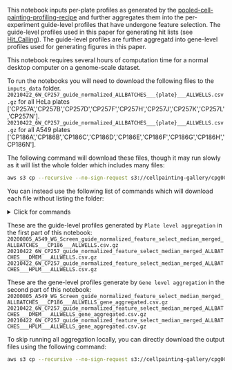 This notebook inputs per-plate profiles as generated by the [pooled-cell-painting-profiling-recipe](https://github.com/broadinstitute/pooled-cell-painting-profiling-recipe) and further aggregates them into the per-experiment guide-level profiles that have undergone feature selection.
The guide-level profiles used in this paper for generating hit lists (see [Hit_Calling](../Hit_Calling/)).
The guide-level profiles are further aggregatd into gene-level profiles used for generating figures in this paper.

This notebook requires several hours of computation time for a normal desktop computer on a genome-scale dataset.

To run the notebooks you will need to download the following files to the `inputs_data` folder.
`20210422_6W_CP257_guide_normalized_ALLBATCHES___{plate}___ALLWELLS.csv.gz` for all HeLa plates ['CP257A','CP257B','CP257D','CP257F','CP257H','CP257J','CP257K','CP257L','CP257N'].
`20210422_6W_CP257_guide_normalized_ALLBATCHES___{plate}___ALLWELLS.csv.gz` for all A549 plates ['CP186A','CP186B','CP186C','CP186D','CP186E','CP186F','CP186G','CP186H','CP186N'].

The following command will download these files, though it may run slowly as it will list the whole folder which includes many files:
```bash
aws s3 cp --recursive --no-sign-request s3://cellpainting-gallery/cpg0021-periscope/broad/workspace/profiles/ inputs --exclude "*" --include "*20210422_6W_CP257_guide_normalized_ALLBATCHES___*" --include "*20200805_A549_WG_Screen_guide_normalized_ALLBATCHES___*"
```

You can instead use the following list of commands which will download each file without listing the folder:
<details>
<summary>Click for commands</summary>

```bash
aws s3 cp --no-sign-request s3://cellpainting-gallery/cpg0021-periscope/broad/workspace/profiles/A549/20200805_A549_WG_Screen_guide_normalized_ALLBATCHES___CP186A___ALLWELLS.csv.gz inputs/
aws s3 cp --no-sign-request s3://cellpainting-gallery/cpg0021-periscope/broad/workspace/profiles/A549/20200805_A549_WG_Screen_guide_normalized_ALLBATCHES___CP186B___ALLWELLS.csv.gz inputs/
aws s3 cp --no-sign-request s3://cellpainting-gallery/cpg0021-periscope/broad/workspace/profiles/A549/20200805_A549_WG_Screen_guide_normalized_ALLBATCHES___CP186C___ALLWELLS.csv.gz inputs/
aws s3 cp --no-sign-request s3://cellpainting-gallery/cpg0021-periscope/broad/workspace/profiles/A549/20200805_A549_WG_Screen_guide_normalized_ALLBATCHES___CP186D___ALLWELLS.csv.gz inputs/
aws s3 cp --no-sign-request s3://cellpainting-gallery/cpg0021-periscope/broad/workspace/profiles/A549/20200805_A549_WG_Screen_guide_normalized_ALLBATCHES___CP186E___ALLWELLS.csv.gz inputs/
aws s3 cp --no-sign-request s3://cellpainting-gallery/cpg0021-periscope/broad/workspace/profiles/A549/20200805_A549_WG_Screen_guide_normalized_ALLBATCHES___CP186F___ALLWELLS.csv.gz inputs/
aws s3 cp --no-sign-request s3://cellpainting-gallery/cpg0021-periscope/broad/workspace/profiles/A549/20200805_A549_WG_Screen_guide_normalized_ALLBATCHES___CP186G___ALLWELLS.csv.gz inputs/
aws s3 cp --no-sign-request s3://cellpainting-gallery/cpg0021-periscope/broad/workspace/profiles/A549/20200805_A549_WG_Screen_guide_normalized_ALLBATCHES___CP186H___ALLWELLS.csv.gz inputs/
aws s3 cp --no-sign-request s3://cellpainting-gallery/cpg0021-periscope/broad/workspace/profiles/A549/20200805_A549_WG_Screen_guide_normalized_ALLBATCHES___CP186N___ALLWELLS.csv.gz inputs/
aws s3 cp --no-sign-request s3://cellpainting-gallery/cpg0021-periscope/broad/workspace/profiles/HeLa/20210422_6W_CP257_guide_normalized_ALLBATCHES___CP257A___ALLWELLS.csv.gz inputs/
aws s3 cp --no-sign-request s3://cellpainting-gallery/cpg0021-periscope/broad/workspace/profiles/HeLa/20210422_6W_CP257_guide_normalized_ALLBATCHES___CP257B___ALLWELLS.csv.gz inputs/
aws s3 cp --no-sign-request s3://cellpainting-gallery/cpg0021-periscope/broad/workspace/profiles/HeLa/20210422_6W_CP257_guide_normalized_ALLBATCHES___CP257D___ALLWELLS.csv.gz inputs/
aws s3 cp --no-sign-request s3://cellpainting-gallery/cpg0021-periscope/broad/workspace/profiles/HeLa/20210422_6W_CP257_guide_normalized_ALLBATCHES___CP257F___ALLWELLS.csv.gz inputs/
aws s3 cp --no-sign-request s3://cellpainting-gallery/cpg0021-periscope/broad/workspace/profiles/HeLa/20210422_6W_CP257_guide_normalized_ALLBATCHES___CP257H___ALLWELLS.csv.gz inputs/
aws s3 cp --no-sign-request s3://cellpainting-gallery/cpg0021-periscope/broad/workspace/profiles/HeLa/20210422_6W_CP257_guide_normalized_ALLBATCHES___CP257J___ALLWELLS.csv.gz inputs/
aws s3 cp --no-sign-request s3://cellpainting-gallery/cpg0021-periscope/broad/workspace/profiles/HeLa/20210422_6W_CP257_guide_normalized_ALLBATCHES___CP257K___ALLWELLS.csv.gz inputs/
aws s3 cp --no-sign-request s3://cellpainting-gallery/cpg0021-periscope/broad/workspace/profiles/HeLa/20210422_6W_CP257_guide_normalized_ALLBATCHES___CP257L___ALLWELLS.csv.gz inputs/
aws s3 cp --no-sign-request s3://cellpainting-gallery/cpg0021-periscope/broad/workspace/profiles/HeLa/20210422_6W_CP257_guide_normalized_ALLBATCHES___CP257N___ALLWELLS.csv.gz inputs/
```
</details>

These are the guide-level profiles generated by `Plate level aggregation` in the first part of this notebook:
`20200805_A549_WG_Screen_guide_normalized_feature_select_median_merged_ALLBATCHES___CP186___ALLWELLS.csv.gz`  
`20210422_6W_CP257_guide_normalized_feature_select_median_merged_ALLBATCHES___DMEM___ALLWELLS.csv.gz`  
`20210422_6W_CP257_guide_normalized_feature_select_median_merged_ALLBATCHES___HPLM___ALLWELLS.csv.gz` 

These are the gene-level profiles generate by `Gene level aggregation` in the second part of this notebook:
`20200805_A549_WG_Screen_guide_normalized_feature_select_median_merged_ALLBATCHES___CP186___ALLWELLS_gene_aggregated.csv.gz`  
`20210422_6W_CP257_guide_normalized_feature_select_median_merged_ALLBATCHES___DMEM___ALLWELLS_gene_aggregated.csv.gz`  
`20210422_6W_CP257_guide_normalized_feature_select_median_merged_ALLBATCHES___HPLM___ALLWELLS_gene_aggregated.csv.gz` 

To skip running all aggregation locally, you can directly download the output files using the following command:
```bash
aws s3 cp --recursive --no-sign-request s3://cellpainting-gallery/cpg0021-periscope/broad/workspace/profiles/ outputs --exclude "*" --include "*/20210422_6W_CP257_guide_normalized_feature_select_median_merged_ALLBATCHES___*" --include "*/20200805_A549_WG_Screen_guide_normalized_feature_select_median_merged_ALLBATCHES___*"
```
